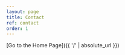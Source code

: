 ```yaml
---
layout: page
title: Contact
ref: contact
order: 1
---
```



[Go to the Home Page]({{ '/' | absolute_url }})

